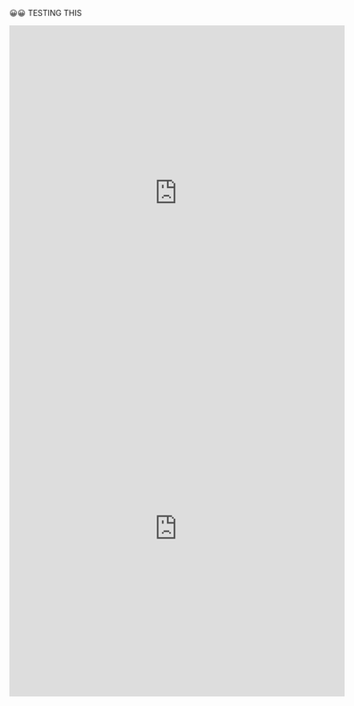 <html>
<body>
    <p>😀😀 TESTING THIS</p>
   
  <script
   type="text/javascript"
   src="DateWidget.js"
></script>

<iframe id='cv_if1' src='http://cdn.instantcal.com/cvir.html?id=cv_nav1&theme=XGY&gtype=cv_monthgrid&file=https://calendar.google.com/calendar/ical/mn4qmfelkt30shchl3vbqs9tmc%40group.calendar.google.com/public/basic.ics&file=https://calendar.google.com/calendar/ical/5oj56ee7u40q4aqci7ce9vqjdo%40group.calendar.google.com/public/basic.ics&file=https://calendar.google.com/calendar/ical/1ut3vb0t7uhlca8d3iecv5g5v0%40group.calendar.google.com/public/basic.ics&ccolor=ddddff&ccolor=ddeeff&ccolor=ffffcc&cname=Month%20Calendar' allowTransparency='true' scrolling='no' frameborder=0 height=600 width=600></iframe>


<iframe id='cv_if1' src='http://cdn.instantcal.com/cvir.html?id=cv_nav1&theme=XGY&gtype=cv_monthgrid&file=http%3A%2F%2Fwww.instantcal.com%2Fisc%2Ftest_cals%2Flist1a.ics&file=http%3A%2F%2Fwww.instantcal.com%2Fisc%2Ftest_cals%2Flist1b.ics&file=http%3A%2F%2Fwww.instantcal.com%2Fisc%2Ftest_cals%2Flist1c.ics&ccolor=ddddff&ccolor=ddeeff&ccolor=ffffcc&cname=Month%20Calendar' allowTransparency='true' scrolling='no' frameborder=0 height=600 width=600></iframe>


</body>

</html>
